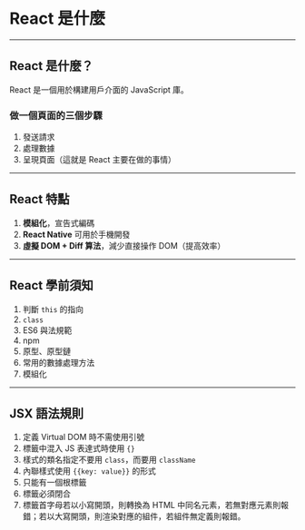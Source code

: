 # React 是什麼

---

## React 是什麼？

React 是一個用於構建用戶介面的 JavaScript 庫。

### 做一個頁面的三個步驟

1. 發送請求
2. 處理數據
3. 呈現頁面（這就是 React 主要在做的事情）

---

## React 特點

1. **模組化**，宣告式編碼
2. **React Native** 可用於手機開發
3. **虛擬 DOM + Diff 算法**，減少直接操作 DOM（提高效率）

---

## React 學前須知

1. 判斷 `this` 的指向
2. `class`
3. ES6 與法規範
4. npm
5. 原型、原型鏈
6. 常用的數據處理方法
7. 模組化

---

## JSX 語法規則

1. 定義 Virtual DOM 時不需使用引號
2. 標籤中混入 JS 表達式時使用 `{}`
3. 樣式的類名指定不要用 `class`，而要用 `className`
4. 內聯樣式使用 `{{key: value}}` 的形式
5. 只能有一個根標籤
6. 標籤必須閉合
7. 標籤首字母若以小寫開頭，則轉換為 HTML 中同名元素，若無對應元素則報錯；若以大寫開頭，則渲染對應的組件，若組件無定義則報錯。
